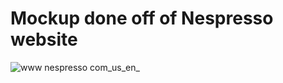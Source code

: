# Mockup done off of Nespresso website
![www nespresso com_us_en_](https://user-images.githubusercontent.com/92278996/148163200-ee7d3b0a-c869-4b7a-84e3-c2cc60269588.png)
